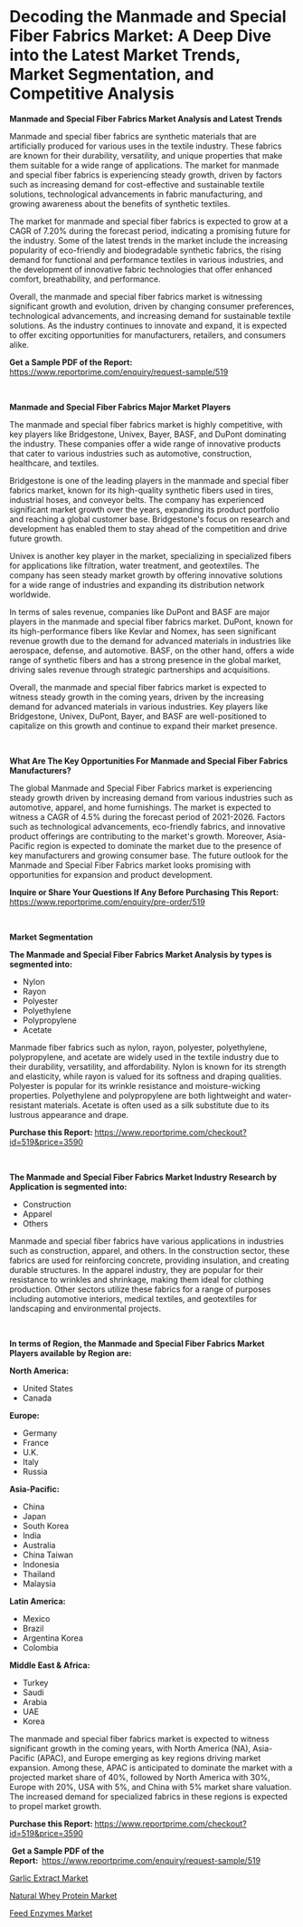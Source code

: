 <p><h1>Decoding the Manmade and Special Fiber Fabrics Market: A Deep Dive into the Latest Market Trends, Market Segmentation, and Competitive Analysis</h1></p><p><strong>Manmade and Special Fiber Fabrics Market Analysis and Latest Trends</strong></p>
<p><p>Manmade and special fiber fabrics are synthetic materials that are artificially produced for various uses in the textile industry. These fabrics are known for their durability, versatility, and unique properties that make them suitable for a wide range of applications. The market for manmade and special fiber fabrics is experiencing steady growth, driven by factors such as increasing demand for cost-effective and sustainable textile solutions, technological advancements in fabric manufacturing, and growing awareness about the benefits of synthetic textiles.</p><p>The market for manmade and special fiber fabrics is expected to grow at a CAGR of 7.20% during the forecast period, indicating a promising future for the industry. Some of the latest trends in the market include the increasing popularity of eco-friendly and biodegradable synthetic fabrics, the rising demand for functional and performance textiles in various industries, and the development of innovative fabric technologies that offer enhanced comfort, breathability, and performance.</p><p>Overall, the manmade and special fiber fabrics market is witnessing significant growth and evolution, driven by changing consumer preferences, technological advancements, and increasing demand for sustainable textile solutions. As the industry continues to innovate and expand, it is expected to offer exciting opportunities for manufacturers, retailers, and consumers alike.</p></p>
<p><strong>Get a Sample PDF of the Report:&nbsp;</strong> <a href="https://www.reportprime.com/enquiry/request-sample/519">https://www.reportprime.com/enquiry/request-sample/519</a></p>
<p>&nbsp;</p>
<p><strong>Manmade and Special Fiber Fabrics Major Market Players</strong></p>
<p><p>The manmade and special fiber fabrics market is highly competitive, with key players like Bridgestone, Univex, Bayer, BASF, and DuPont dominating the industry. These companies offer a wide range of innovative products that cater to various industries such as automotive, construction, healthcare, and textiles.</p><p>Bridgestone is one of the leading players in the manmade and special fiber fabrics market, known for its high-quality synthetic fibers used in tires, industrial hoses, and conveyor belts. The company has experienced significant market growth over the years, expanding its product portfolio and reaching a global customer base. Bridgestone's focus on research and development has enabled them to stay ahead of the competition and drive future growth.</p><p>Univex is another key player in the market, specializing in specialized fibers for applications like filtration, water treatment, and geotextiles. The company has seen steady market growth by offering innovative solutions for a wide range of industries and expanding its distribution network worldwide.</p><p>In terms of sales revenue, companies like DuPont and BASF are major players in the manmade and special fiber fabrics market. DuPont, known for its high-performance fibers like Kevlar and Nomex, has seen significant revenue growth due to the demand for advanced materials in industries like aerospace, defense, and automotive. BASF, on the other hand, offers a wide range of synthetic fibers and has a strong presence in the global market, driving sales revenue through strategic partnerships and acquisitions.</p><p>Overall, the manmade and special fiber fabrics market is expected to witness steady growth in the coming years, driven by the increasing demand for advanced materials in various industries. Key players like Bridgestone, Univex, DuPont, Bayer, and BASF are well-positioned to capitalize on this growth and continue to expand their market presence.</p></p>
<p>&nbsp;</p>
<p><strong>What Are The Key Opportunities For Manmade and Special Fiber Fabrics Manufacturers?</strong></p>
<p><p>The global Manmade and Special Fiber Fabrics market is experiencing steady growth driven by increasing demand from various industries such as automotive, apparel, and home furnishings. The market is expected to witness a CAGR of 4.5% during the forecast period of 2021-2026. Factors such as technological advancements, eco-friendly fabrics, and innovative product offerings are contributing to the market's growth. Moreover, Asia-Pacific region is expected to dominate the market due to the presence of key manufacturers and growing consumer base. The future outlook for the Manmade and Special Fiber Fabrics market looks promising with opportunities for expansion and product development.</p></p>
<p><strong>Inquire or Share Your Questions If Any Before Purchasing This Report:</strong> <a href="https://www.reportprime.com/enquiry/pre-order/519">https://www.reportprime.com/enquiry/pre-order/519</a></p>
<p>&nbsp;</p>
<p><strong>Market Segmentation</strong></p>
<p><strong>The Manmade and Special Fiber Fabrics Market Analysis by types is segmented into:</strong></p>
<p><ul><li>Nylon</li><li>Rayon</li><li>Polyester</li><li>Polyethylene</li><li>Polypropylene</li><li>Acetate</li></ul></p>
<p><p>Manmade fiber fabrics such as nylon, rayon, polyester, polyethylene, polypropylene, and acetate are widely used in the textile industry due to their durability, versatility, and affordability. Nylon is known for its strength and elasticity, while rayon is valued for its softness and draping qualities. Polyester is popular for its wrinkle resistance and moisture-wicking properties. Polyethylene and polypropylene are both lightweight and water-resistant materials. Acetate is often used as a silk substitute due to its lustrous appearance and drape.</p></p>
<p><strong>Purchase this Report:&nbsp;</strong><a href="https://www.reportprime.com/checkout?id=519&price=3590">https://www.reportprime.com/checkout?id=519&price=3590</a></p>
<p>&nbsp;</p>
<p><strong>The Manmade and Special Fiber Fabrics Market Industry Research by Application is segmented into:</strong></p>
<p><ul><li>Construction</li><li>Apparel</li><li>Others</li></ul></p>
<p><p>Manmade and special fiber fabrics have various applications in industries such as construction, apparel, and others. In the construction sector, these fabrics are used for reinforcing concrete, providing insulation, and creating durable structures. In the apparel industry, they are popular for their resistance to wrinkles and shrinkage, making them ideal for clothing production. Other sectors utilize these fabrics for a range of purposes including automotive interiors, medical textiles, and geotextiles for landscaping and environmental projects.</p></p>
<p>&nbsp;</p>
<p><strong>In terms of Region, the Manmade and Special Fiber Fabrics Market Players available by Region are:</strong></p>
<p>
    <p> <strong> North America: </strong>
        <ul>
            <li>United States</li>
            <li>Canada</li>
        </ul>
        </p> 
    <p> <strong> Europe: </strong>
        <ul>
            <li>Germany</li>
            <li>France</li>
            <li>U.K.</li>
            <li>Italy</li>
            <li>Russia</li>
        </ul>
        </p> 
    <p> <strong> Asia-Pacific: </strong>
        <ul>
            <li>China</li>
            <li>Japan</li>
            <li>South Korea</li>
            <li>India</li>
            <li>Australia</li>
            <li>China Taiwan</li>
            <li>Indonesia</li>
            <li>Thailand</li>
            <li>Malaysia</li>
        </ul>
        </p> 
    <p> <strong> Latin America: </strong>
        <ul>
            <li>Mexico</li>
            <li>Brazil</li>
            <li>Argentina Korea</li>
            <li>Colombia</li>
        </ul>
        </p> 
    <p> <strong> Middle East & Africa: </strong>
        <ul>
            <li>Turkey</li>
            <li>Saudi</li>
            <li>Arabia</li>
            <li>UAE</li>
            <li>Korea</li>
        </ul>
    </p>
    </p>
<p><p>The manmade and special fiber fabrics market is expected to witness significant growth in the coming years, with North America (NA), Asia-Pacific (APAC), and Europe emerging as key regions driving market expansion. Among these, APAC is anticipated to dominate the market with a projected market share of 40%, followed by North America with 30%, Europe with 20%, USA with 5%, and China with 5% market share valuation. The increased demand for specialized fabrics in these regions is expected to propel market growth.</p></p>
<p><strong>Purchase this Report: </strong><a href="https://www.reportprime.com/checkout?id=519&price=3590">https://www.reportprime.com/checkout?id=519&price=3590</a></p>
<p>&nbsp;<strong>Get a Sample PDF of the Report:&nbsp;&nbsp;</strong><a href="https://www.reportprime.com/enquiry/request-sample/519">https://www.reportprime.com/enquiry/request-sample/519</a></p>
<p><strong></strong></p>
<p><p><a href="https://view.publitas.com/reportprime-1/garlic-extract-market-provides-detailed-segmentation-of-this-market-based-on-type-application-and-region-and-forecast-for-the-period-from-2024-2031/">Garlic Extract Market</a></p><p><a href="https://view.publitas.com/reportprime-1/global-natural-whey-protein-market-by-types-applications-and-major-players-with-regional-growth-rate-analysis-and-development-situation-from-2024-to-2031/">Natural Whey Protein Market</a></p><p><a href="https://view.publitas.com/reportprime-1/feed-enzymes-market-research-report-the-key-to-successful-business-strategy-forecasted-for-period-from-2024-2031/">Feed Enzymes Market</a></p></p>